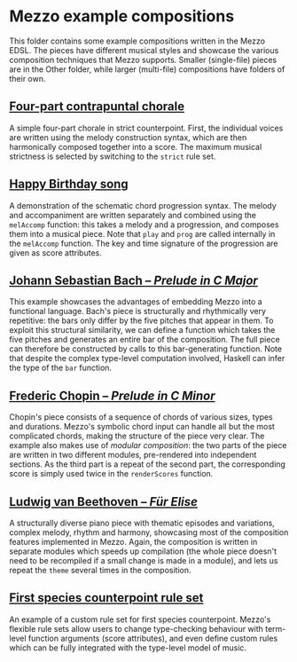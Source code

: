 # Mezzo example compositions
This folder contains some example compositions written in the Mezzo EDSL. The pieces have different musical styles and showcase the various composition techniques that Mezzo supports. Smaller (single-file) pieces are in the Other folder, while larger (multi-file) compositions have folders of their own.

## [Four-part contrapuntal chorale](https://github.com/DimaSamoz/mezzo/blob/master/examples/src/Other/Harmonisation.hs)
A simple four-part chorale in strict counterpoint. First, the individual voices are written using the melody construction syntax, which are then harmonically composed together into a score. The maximum musical strictness is selected by switching to the `strict` rule set.

## [Happy Birthday song](https://github.com/DimaSamoz/mezzo/blob/master/examples/src/Other/HappyBirthday.hs)
A demonstration of the schematic chord progression syntax. The melody and accompaniment are written separately and combined using the `melAccomp` function: this takes a melody and a progression, and composes them into a musical piece. Note that `play` and `prog` are called internally in the `melAccomp` function. The key and time signature of the progression are given as score attributes.

## [Johann Sebastian Bach – *Prelude in C Major*](https://github.com/DimaSamoz/mezzo/blob/master/examples/src/Other/Bach.hs)
This example showcases the advantages of embedding Mezzo into a functional language. Bach's piece is structurally and rhythmically very repetitive: the bars only differ by the five pitches that appear in them. To exploit this structural similarity, we can define a function which takes the five pitches and generates an entire bar of the composition. The full piece can therefore be constructed by calls to this bar-generating function. Note that despite the complex type-level computation involved, Haskell can infer the type of the `bar` function.

## [Frederic Chopin – *Prelude in C Minor*](https://github.com/DimaSamoz/mezzo/blob/master/examples/src/Chopin.hs)
Chopin's piece consists of a sequence of chords of various sizes, types and durations. Mezzo's symbolic chord input can handle all but the most complicated chords, making the structure of the piece very clear. The example also makes use of *modular composition*: the two parts of the piece are written in two different modules, pre-rendered into independent sections. As the third part is a repeat of the second part, the corresponding score is simply used twice in the `renderScores` function.

## [Ludwig van Beethoven – *Für Elise*](https://github.com/DimaSamoz/mezzo/blob/master/examples/src/FurElise.hs)
A structurally diverse piano piece with thematic episodes and variations, complex melody, rhythm and harmony, showcasing most of the composition features implemented in Mezzo. Again, the composition is written in separate modules which speeds up compilation (the whole piece doesn't need to be recompiled if a small change is made in a module), and lets us repeat the `theme` several times in the composition.

## [First species counterpoint rule set](https://github.com/DimaSamoz/mezzo/blob/master/examples/src/Other/FirstSpecies.hs)
An example of a custom rule set for first species counterpoint. Mezzo's flexible rule sets allow users to change type-checking behaviour with term-level function arguments (score attributes), and even define custom rules which can be fully integrated with the type-level model of music.
